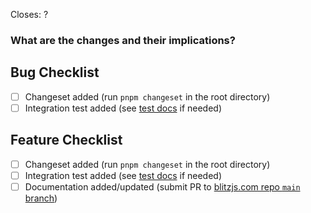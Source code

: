 <!--
Thanks for opening a PR! Your contribution is much appreciated.
To make sure your PR is handled as smoothly as possible please:
 - Link issue via "Closes #[issue_number]
 - Choose & follow the right checklist for the change that you're making:

Please make sure to add a changeset. Run `pnpm changeset` in the root directory to do so.
Then select updated Blitz packages when prompted, and add a short message describing the changes. 
The message should be user-facing — explain **what** was changed, not **how**.
Ignore if there are no user-facing changes.
-->

Closes: ?

### What are the changes and their implications?

## Bug Checklist

- [ ] Changeset added (run `pnpm changeset` in the root directory)
- [ ] Integration test added (see [test docs](https://blitzjs.com/docs/contributing#running-tests) if needed)

## Feature Checklist

- [ ] Changeset added (run `pnpm changeset` in the root directory)
- [ ] Integration test added (see [test docs](https://blitzjs.com/docs/contributing#running-tests) if needed)
- [ ] Documentation added/updated (submit PR to [blitzjs.com repo `main` branch](https://github.com/blitz-js/blitzjs.com))
